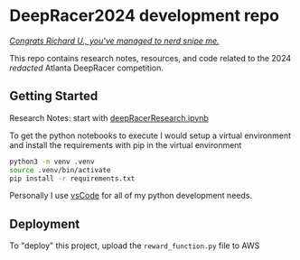 # DeepRacer2024 development repo
[_Congrats Richard U., you've managed to nerd snipe me._](https://xkcd.com/356/)

This repo contains research notes, resources, and code related to the 2024 _redacted_ Atlanta DeepRacer competition.


## Getting Started
Research Notes: start with [deepRacerResearch.ipynb](deepRacerResearch.ipynb)

To get the python notebooks to execute I would setup a virtual environment 
and install the requirements with pip in the virtual environment

```bash
python3 -m venv .venv
source .venv/bin/activate
pip install -r requirements.txt
```

Personally I use [vsCode](https://code.visualstudio.com/) for all of my python development needs.


## Deployment
To "deploy" this project, upload the `reward_function.py` file to AWS